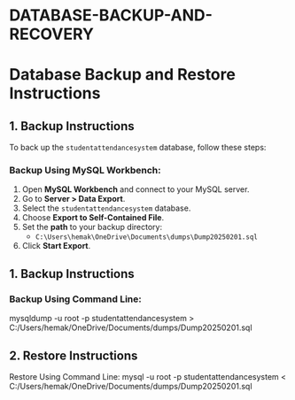 # DATABASE-BACKUP-AND-RECOVERY
# Database Backup and Restore Instructions

## 1. Backup Instructions

To back up the `studentattendancesystem` database, follow these steps:

### Backup Using MySQL Workbench:

1. Open **MySQL Workbench** and connect to your MySQL server.
2. Go to **Server > Data Export**.
3. Select the `studentattendancesystem` database.
4. Choose **Export to Self-Contained File**.
5. Set the **path** to your backup directory:
   - `C:\Users\hemak\OneDrive\Documents\dumps\Dump20250201.sql`
6. Click **Start Export**.


## 1. Backup Instructions

### Backup Using Command Line:
mysqldump -u root -p studentattendancesystem > C:/Users/hemak/OneDrive/Documents/dumps/Dump20250201.sql


## 2. Restore Instructions
Restore Using Command Line:
mysql -u root -p studentattendancesystem < C:/Users/hemak/OneDrive/Documents/dumps/Dump20250201.sql




